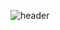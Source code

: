 ![header](https://capsule-render.vercel.app/api?type=waving&color=blue&height=300&section=header&text=xeoxxn_GitHub&fontSize=90&animation=fadeIn&fontAlignY=38&desc=Decorate%20GitHub%20Profile%20or%20any%20Repo%20like%20me!&descAlignY=51&descAlign=62)
